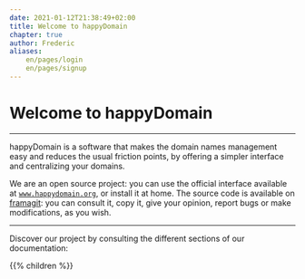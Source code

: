 ```yaml
---
date: 2021-01-12T21:38:49+02:00
title: Welcome to happyDomain
chapter: true
author: Frederic
aliases:
    en/pages/login
    en/pages/signup
---
```


# Welcome to happyDomain

---

happyDomain is a software that makes the domain names management easy and reduces the usual friction points, by offering a simpler interface and centralizing your domains.

We are an open source project: you can use the official interface available at [`www.happydomain.org`](https://www.happydomain.org/), or install it at home.
The source code is available on [framagit](https://framagit.org/happyDNS/): you can consult it, copy it, give your opinion, report bugs or make modifications, as you wish.

---

Discover our project by consulting the different sections of our documentation:

{{% children %}}
